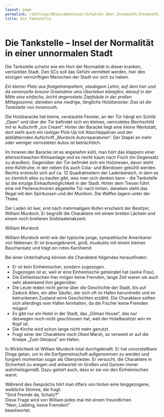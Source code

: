 ```yaml
---
layout: page
permalink: /Settings/80ies/Abenteuer/Schatten_über_Innsmouth/Innsmouth/Die_Tankstelle
title: Die Tankstelle
---
```


# Die Tankstelle &ndash; Insel der Normalität in einer unnormalen Stadt

Die Tankstelle scheint wie ein Hort der Normalität in dieser kranken, verrückten Stadt. Den SCs soll das Gefühl vermittelt werden, hier den einzigen vernünftigen Menschen der Stadt vor sich zu haben.

<em>Ein kleiner Platz aus festgetrampeltem, staubigem Lehm, auf dem hier und da vereinzelte braune Grashalme ums Überleben kämpfen; darauf in der Mitte eine einfache, leicht angerostete Zapfsäule in der prallen Mittagssonne; daneben eine niedrige, längliche Holzbaracke: Das ist die Tankstelle von Innsmouth.</em>

Die Holzbaracke hat kleine, verstaubte Fenster, an der Tür hängt ein Schild &bdquo;Open&ldquo; und über der Tür befindet sich ein kleines, verrostetes Blechschild mit er Aufschrift &bdquo;Ice Cream&ldquo;. Hinter der Baracke liegt eine kleine Werkstatt, dort steht auch ein rostiger Pick-Up mit Abschleppkran und der abblätternden Aufschrift &bdquo;Murdock Autoreparaturen&ldquo;. Der Stapel an mehr oder weniger verrosteten Autos ist beträchtlich.

Im Inneren der Baracke ist es angenehm kühl, man hört das klappern einer altersschwachen Klimaanlage und es riecht kaum nach Fisch (im Gegensatz zu draußen). Gegenüber der Tür befindet sich ein Holztresen, davor steht eine Kühltruhe, in der neben Eis auch Cola- und Bierdosen gekühlt werden. Rechts erstreckt sich auf ca. 12 Quadratmetern der Ladenbereich, in dem es so ziemlich alles zu kaufen gibt, was man sich denken kann - die Tankstelle ist die einzige Einkaufsmöglichkeit in der Stadt. Hinter dem Tresen führt eine mit Perlenschnüren abgeteilte Tür nach hinten, daneben steht das Regal mit den Spirituosen und der Munition. Die Waffen lagern unter der Theke.

Der Laden ist leer, erst nach mehrmaligem Rufen erscheint der Besitzer, William Murdock. Er begrüßt die Charaktere mit einem breiten Lächeln und einem noch breiteren Südstaatenakzent.

<div class="card mb-3">
    <div class="card-header bg-green text-light">William Murdock</div>
    <div class="card-body">
        <p>William Murdock wirkt wie der typische junge, sympathische Amerikaner von Nebenan: Er ist braungebrannt, groß, muskulös mit einem kleinen Bauchansatz und trägt ein rotes Karohemd.</p>
    </div>
</div>

Bei einer Unterhaltung können die Charaktere folgendes herausfinden:

- Er ist kein Einheimischer, sondern zugezogen.
- Zugezogen ist er, weil er eine Einheimische geheiratet hat (seine Frau).
- Die Einheimischen hier mögen keine Fremden, lange Zeit waren sie auch sehr abweisend ihm gegenüber.
- Die Leute reden nicht gerne über die Geschichte der Stadt, bis auf Zadock Allen, ein alter Säufer, der sich oft im Hafen herumtreibt und im betrunkenen Zustand wirre Geschichten erzählt. Die Charaktere sollten sich allerdings vom Hafen fernhalten, da die Fischer keine Fremden mögen!
- Es gibt nur ein Hotel in der Stadt, das &bdquo;Gilman House&ldquo;, das nur deswegen noch nicht geschlossen hat, weil der Hotelbesitzer wirr im Kopf ist.
- Die Kirche wird schon lange nicht mehr genutzt.
- Fragt einer der Charaktere nach Obed Marsh, so verweist er auf die Kneipe &bdquo;Zum Oktopus&ldquo; am Hafen.

In Wirklichkeit ist William Murdock total durchgeknallt. Er hat unvorstellbare Dinge getan, um in die Dorfgemeinschaft aufgenommen zu werden und fungiert momentan sogar als Oberpriester. Er versucht, die Charaktere in Sicherheit zu wiegen und antwortet im Großen und Ganzen immer wahrheitsgemäß. Dazu gehört auch, dass er sie vor den Einheimischen warnt.

<p>Während des Gesprächs hört man öfters von hinten eine langgezogene, weibliche Stimme, die fragt:<br/>
"Sind Fremde da, Schatz?"<br/>
Diese Frage wird von William jedes mal mit einem freundlichen<br/>
"Nein, Liebling, keine Fremden!"<br/>
beantwortet.</p>
